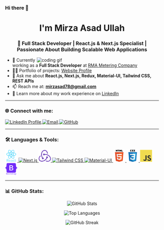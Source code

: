### Hi there 👋  

<h1 align="center">I'm Mirza Asad Ullah</h1>
<h3 align="center">🚀 Full Stack Developer | React.js & Next.js Specialist | Passionate About Building Scalable Web Applications</h3>

<img 
  align="right" 
  alt="coding gif" 
  width="400px" 
  src="https://miro.medium.com/max/1360/0*7Q3yvSIv_t0ioJ-Z.gif" 
/>

- 🔭 Currently working as a **Full Stack Developer** at [RMA Metering Company](https://www.rma-metering.com/)  
- 👨‍💻 Portfolio of projects: [Website Profile](https://asadullah.vercel.app/)  
- 💬 Ask me about **React.js, Next.js, Redux, Material-UI, Tailwind CSS, REST APIs**  
- 📫 Reach me at: **mirzasad78@gmail.com**  
- 📄 Learn more about my work experience on [LinkedIn](https://www.linkedin.com/in/mirza-asadullah-a298a8222/)  

---

### 🌐 Connect with me:
<p align="left">
<a href="https://www.linkedin.com/in/mirza-asadullah/" target="_blank">
  <img align="center" src="https://raw.githubusercontent.com/rahuldkjain/github-profile-readme-generator/master/src/images/icons/Social/linked-in-alt.svg" alt="LinkedIn Profile" height="30" width="40" />
</a>
<a href="mailto:mirzasad78@gmail.com" target="_blank">
  <img align="center" src="https://cdn.jsdelivr.net/gh/simple-icons/simple-icons/icons/gmail.svg" alt="Email" height="30" width="40" />
</a>
<a href="https://github.com/asad-ullah2723" target="_blank">
  <img align="center" src="https://cdn.jsdelivr.net/gh/simple-icons/simple-icons/icons/github.svg" alt="GitHub" height="30" width="40" />
</a>
</p>

---

### 🛠️ Languages & Tools:
<p align="left">
  <a href="https://reactjs.org/" target="_blank" rel="noreferrer"> <img src="https://raw.githubusercontent.com/devicons/devicon/master/icons/react/react-original-wordmark.svg" alt="React" width="40" height="40"/> </a>
  <a href="https://nextjs.org/" target="_blank" rel="noreferrer"> <img src="https://cdn.worldvectorlogo.com/logos/nextjs-2.svg" alt="Next.js" width="40" height="40"/> </a>
  <a href="https://redux.js.org" target="_blank" rel="noreferrer"> <img src="https://raw.githubusercontent.com/devicons/devicon/master/icons/redux/redux-original.svg" alt="Redux" width="40" height="40"/> </a>
  <a href="https://tailwindcss.com/" target="_blank" rel="noreferrer"> <img src="https://www.vectorlogo.zone/logos/tailwindcss/tailwindcss-icon.svg" alt="Tailwind CSS" width="40" height="40"/> </a>
  <a href="https://mui.com/" target="_blank" rel="noreferrer"> <img src="https://mui.com/static/logo.png" alt="Material-UI" width="40" height="40"/> </a>
  <a href="https://www.w3.org/html/" target="_blank" rel="noreferrer"> <img src="https://raw.githubusercontent.com/devicons/devicon/master/icons/html5/html5-original-wordmark.svg" alt="HTML5" width="40" height="40"/> </a>
  <a href="https://www.w3schools.com/css/" target="_blank" rel="noreferrer"> <img src="https://raw.githubusercontent.com/devicons/devicon/master/icons/css3/css3-original-wordmark.svg" alt="CSS3" width="40" height="40"/> </a>
  <a href="https://developer.mozilla.org/en-US/docs/Web/JavaScript" target="_blank" rel="noreferrer"> <img src="https://raw.githubusercontent.com/devicons/devicon/master/icons/javascript/javascript-original.svg" alt="JavaScript" width="40" height="40"/> </a>
  <a href="https://getbootstrap.com" target="_blank" rel="noreferrer"> <img src="https://raw.githubusercontent.com/devicons/devicon/master/icons/bootstrap/bootstrap-plain-wordmark.svg" alt="Bootstrap" width="40" height="40"/> </a>
</p>

---

### 📊 GitHub Stats:
<p align="center">
  <img src="https://github-readme-stats.vercel.app/api?username=asad-ullah2723&show_icons=true&theme=tokyonight" alt="GitHub Stats" />
</p>
<p align="center">
<img src="https://github-readme-stats.vercel.app/api/top-langs/?username=asad-ullah2723&layout=compact&theme=tokyonight" alt="Top Languages" />
</p>
<p align="center">
<img src="https://github-readme-streak-stats.vercel.app?user=asad-ullah2723&theme=tokyonight&hide_border=true" alt="GitHub Streak" />
</p>

